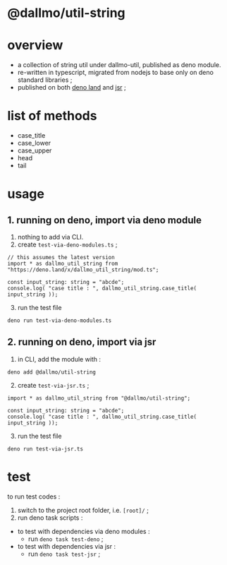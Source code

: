 # @dallmo/util-string

# overview
- a collection of string util under dallmo-util, published as deno module.
- re-written in typescript, migrated from nodejs to base only on deno standard libraries ; 
- published on both [deno land][link-1] and [jsr][link-2] ; 


# list of methods

- case_title
- case_lower
- case_upper
- head
- tail


# usage

## 1. running on deno, import via deno module

1. nothing to add via CLI.
2. create `test-via-deno-modules.ts` ; 

```
// this assumes the latest version
import * as dallmo_util_string from "https://deno.land/x/dallmo_util_string/mod.ts";

const input_string: string = "abcde";
console.log( "case title : ", dallmo_util_string.case_title( input_string ));
```

3. run the test file
```
deno run test-via-deno-modules.ts
```

## 2. running on deno, import via jsr

1. in CLI, add the module with :
```
deno add @dallmo/util-string
```

2. create `test-via-jsr.ts` ; 

```
import * as dallmo_util_string from "@dallmo/util-string";

const input_string: string = "abcde";
console.log( "case title : ", dallmo_util_string.case_title( input_string ));
```

3. run the test file
```
deno run test-via-jsr.ts
```




# test
to run test codes : 

1. switch to the project root folder, i.e. `[root]/` ;
2. run deno task scripts :
- to test with dependencies via deno modules : 
  - run `deno task test-deno` ;
- to test with dependencies via jsr : 
  - run `deno task test-jsr` ; 


[comments]: ----------------------------------
[link-1]: https://deno.land/x/dallmo_util_string
[link-2]: https://jsr.io/@dallmo/util-string
